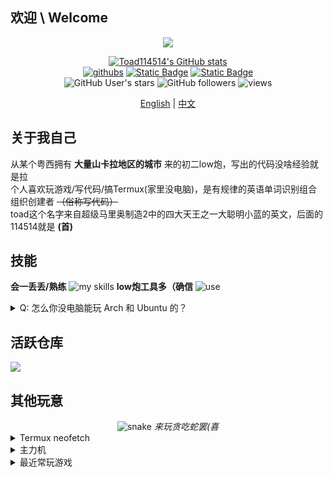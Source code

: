 ## 欢迎 \ Welcome
<div align="center">
<img src="https://readme-typing-svg.demolab.com?font=Fira+Code&pause=1000&color=2E78F2&center=true&random=true&width=435&lines=%E8%9F%B9bro+what+can+i+say;print(%22Hello%2C+world!%22);oh-my-soulknight!%E6%88%91%E4%BB%AC%E9%A2%86%E4%B8%BB%E7%8E%A9%E5%AE%B6%E6%9C%80nb(wu;a+low%E7%82%AE+use+termux+well%2C+that's+me;%E9%AD%94%E6%80%94%E6%B2%A1%E6%9C%89%E9%80%9A%E5%A4%A9%E8%B7%AF;%5Blaoye%40localhost+%5D%3A)]"/>


[![Toad114514's GitHub stats](https://github-readme-stats.vercel.app/api?username=toad114514&count_private=true&show_icons=true)](https://github.com/toad114514)<br>
[![githubs](https://img.shields.io/badge/Github-black?logo=github&style=flat-square)](https://github.com/toad114514) [![Static Badge](https://img.shields.io/badge/Gitee-171717?style=flat-square&logo=gitee&logoColor=C71D23)](https://gitee.com/toadstool) [![Static Badge](https://img.shields.io/badge/kuaishou-grey?style=flat-square&logo=kuaishou&logoColor=FF4906)](https%3A%2F%2Fwww.kuaishou.com%2Fprofile%2F3xn57ehqqzfdqie)<br>
![GitHub User's stars](https://img.shields.io/github/stars/toad114514)
![GitHub followers](https://img.shields.io/github/followers/toad114514)
![views](https://komarev.com/ghpvc?username=toad114514&style=flat)
<p><a href="README_en.md">English</a> | <a href="README.md">中文</a></p>
</div>

## 关于我自己
从某个粤西拥有 **大量山卡拉地区的城市** 来的初二low炮，写出的代码没啥经验就是拉<br>
个人喜欢玩游戏/写代码/搞Termux(家里没电脑)，是有规律的英语单词识别组合组织创建者 ~~（俗称写代码）~~ <br>
toad这个名字来自超级马里奥制造2中的四大天王之一大聪明小蓝的英文，后面的114514就是 **(首)**
## 技能
**会一丢丢/熟练**
![my skills](https://skillicons.dev/icons?i=html,css,py,c,md,qt,lua,gtk)
**low炮工具多（确信**
![use](https://skillicons.dev/icons?i=bash,vim,git,arch,raspberrypi,vscode,linux,ubuntu,docker)
<details>
 <summary>Q: 怎么你没电脑能玩 Arch 和 Ubuntu 的？</summary>
 <p>A: Termux proot</p>
</details>

## 活跃仓库

<a href="https://github.com/toad114514/tpaxs">
<img src="https://github-readme-stat.vercel.app/api/pin/?username=toad114514&repo=tpaxs&theme=default"/></a>

## 其他玩意

<div align="center"/>
<img src="https://raw.bgithub.xyz/Toad114514/Toad114514/refs/heads/action/gsnake-dark.svg" alt="snake"/>
 <i>来玩贪吃蛇罢(喜</i>
</div>
<details>
   <summary>Termux neofetch</summary>
   <img src="https://raw.bgithub.xyz/Toad114514/Toad114514/refs/heads/main/img/Screenshot_2025-02-08-16-54-25-13.jpg" alt="neofetch"/>
</details>
<details>
   <summary>主力机</summary>
   <p>不怕炸所以敢用oppoa5</p>
   <img src="https://raw.bgithub.xyz/Toad114514/Toad114514/refs/heads/main/img/Screenshot_2025-02-08-16-54-38-38.jpg" alt="devcheck"/>
</details>
<details>
   <summary>最近常玩游戏</summary>
   <img src="https://raw.bgithub.xyz/Toad114514/Toad114514/refs/heads/main/img/Screenshot_2025-02-08-16-54-57-72.jpg" alt="recentPlay"/>
</details>
